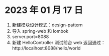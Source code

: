 # 2023 年 01 月 17 日
1. 新建模块设计模式：design-pattern
2. 导入 spring-web 和 lombok
3. server.port=8088
4. 新建 HelloController 测试前台 web 返回通过：http://localhost:8088/hello/world